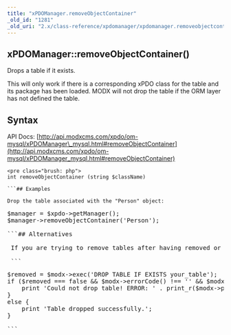 ```yaml
---
title: "xPDOManager.removeObjectContainer"
_old_id: "1281"
_old_uri: "2.x/class-reference/xpdomanager/xpdomanager.removeobjectcontainer"
---
```


## xPDOManager::removeObjectContainer()

 Drops a table if it exists.

 This will only work if there is a corresponding xPDO class for the table and its package has been loaded. MODX will not drop the table if the ORM layer has not defined the table. 

## Syntax

 API Docs: [http://api.modxcms.com/xpdo/om-mysql/xPDOManager\_mysql.html#removeObjectContainer](http://api.modxcms.com/xpdo/om-mysql/xPDOManager_mysql.html#removeObjectContainer)

 ```
<pre class="brush: php">
int removeObjectContainer (string $className)

```## Examples

 Drop the table associated with the "Person" object:

 ```
<pre class="brush: php">
$manager = $xpdo->getManager();
$manager->removeObjectContainer('Person');

```## Alternatives

 If you are trying to remove tables after having removed or renamed the underlying xPDO classes, you may need to resort to issuing a manual "DROP TABLE" query.

 ```
<pre class="brush: php">
$removed = $modx->exec('DROP TABLE IF EXISTS your_table');
if ($removed === false && $modx->errorCode() !== '' && $modx->errorCode() !== PDO::ERR_NONE) {
    print 'Could not drop table! ERROR: ' . print_r($modx->pdo->errorInfo(),true); 
} 
else {
    print 'Table dropped successfully.';
}

```